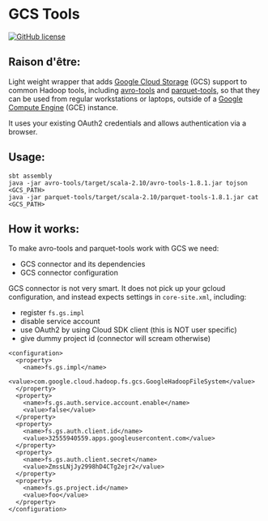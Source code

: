 GCS Tools
=========

[![GitHub license](https://img.shields.io/github/license/spotify/gcs-tools.svg)](./LICENSE)

## Raison d'être:

Light weight wrapper that adds [Google Cloud
Storage](https://cloud.google.com/storage/) (GCS) support to common Hadoop
tools, including
[avro-tools](https://mvnrepository.com/artifact/org.apache.avro/avro-tools) and
[parquet-tools](https://mvnrepository.com/artifact/org.apache.parquet/parquet-tools),
so that they can be used from regular workstations or laptops, outside of a
[Google Compute Engine](https://cloud.google.com/compute/) (GCE) instance.

It uses your existing OAuth2 credentials and allows authentication via a browser.

## Usage:

```
sbt assembly
java -jar avro-tools/target/scala-2.10/avro-tools-1.8.1.jar tojson <GCS_PATH>
java -jar parquet-tools/target/scala-2.10/parquet-tools-1.8.1.jar cat <GCS_PATH>
```

## How it works:

To make avro-tools and parquet-tools work with GCS we need:
- GCS connector and its dependencies
- GCS connector configuration

GCS connector is not very smart. It does not pick up your gcloud configuration,
and instead expects settings in `core-site.xml`, including:

- register `fs.gs.impl`
- disable service account
- use OAuth2 by using Cloud SDK client (this is NOT user specific)
- give dummy project id (connector will scream otherwise)

```
<configuration>
  <property>
    <name>fs.gs.impl</name>
    <value>com.google.cloud.hadoop.fs.gcs.GoogleHadoopFileSystem</value>
  </property>
  <property>
    <name>fs.gs.auth.service.account.enable</name>
    <value>false</value>
  </property>
  <property>
    <name>fs.gs.auth.client.id</name>
    <value>32555940559.apps.googleusercontent.com</value>
  </property>
  <property>
    <name>fs.gs.auth.client.secret</name>
    <value>ZmssLNjJy2998hD4CTg2ejr2</value>
  </property>
  <property>
    <name>fs.gs.project.id</name>
    <value>foo</value>
  </property>
</configuration>
```
